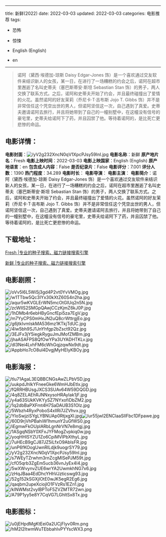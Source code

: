 
---
title: 新鲜(2022)
date: 2022-03-03
updated: 2022-03-03
categories: 电影推荐
tags:
- 恐怖
- 惊悚

- English (English)
- en
---


> 诺阿（黛西·埃德加-琼斯 Daisy Edgar-Jones 饰）是一个喜欢通过交友软件来结识新人的女孩，某一日，在进行了一场糟糕的约会之后，诺阿在超市里邂逅了名叫史蒂夫（塞巴斯蒂安·斯坦 Sebastian Stan 饰）的男子，两人交换了联系方式。之后，诺阿和史蒂夫开始了约会，并且最终碰撞出了爱情的火花。虽然诺阿的好友茉莉（乔尼卡·T·吉布斯 Jojo T. Gibbs 饰）并不是非常信任这个凭空出世的男人，但诺阿坚信这一次，自己遇到了真爱。史蒂夫邀请诺阿去旅行，并且将她带到了自己的一幢别墅中，在这幢没有信号的豪宅里，史蒂夫给诺阿下了药，并且囚禁了他。等待着诺阿的，是比死亡更悲惨的命运。

## **电影详情**：

**电影封面**：<img src="https://image.tmdb.org/t/p/w200/yV2g232XncN0qV1XpcPJsy59InI.jpg" alt="/yV2g232XncN0qV1XpcPJsy59InI.jpg" title="/yV2g232XncN0qV1XpcPJsy59InI.jpg">
**电影名称**：新鲜
**原产地片名**：Fresh
**电影上映时间**：2022-03-03
**电影上映国家**：English (English)
**原产地语言**：en
**包含成人内容**：False
**是否纪录片**：False
**电影评分**：7.001
**评分人数**：1390
**热门程度**：34.289
**电影时长**：
**电影导演**：
**电影主演**：
**电影简介**：诺阿（黛西·埃德加-琼斯 Daisy Edgar-Jones 饰）是一个喜欢通过交友软件来结识新人的女孩，某一日，在进行了一场糟糕的约会之后，诺阿在超市里邂逅了名叫史蒂夫（塞巴斯蒂安·斯坦 Sebastian Stan 饰）的男子，两人交换了联系方式。之后，诺阿和史蒂夫开始了约会，并且最终碰撞出了爱情的火花。虽然诺阿的好友茉莉（乔尼卡·T·吉布斯 Jojo T. Gibbs 饰）并不是非常信任这个凭空出世的男人，但诺阿坚信这一次，自己遇到了真爱。史蒂夫邀请诺阿去旅行，并且将她带到了自己的一幢别墅中，在这幢没有信号的豪宅里，史蒂夫给诺阿下了药，并且囚禁了他。等待着诺阿的，是比死亡更悲惨的命运。

## **下载地址**：
[Fresh |专业的种子搜索、磁力链接搜索引擎](https://movie.amd794.com:2083/?search=Fresh&ordering=&mode=match_phrase&page_size=10&page=1)

[新鲜 |专业的种子搜索、磁力链接搜索引擎](https://movie.amd794.com:2083/?search=%E6%96%B0%E9%B2%9C&ordering=&mode=match_phrase&page_size=10&page=1)
 

## **电影剧照**：
<img src="https://image.tmdb.org/t/p/original/oVv5l6L5Wi5j3gd4P2vt0YvVMOg.jpg" alt="/oVv5l6L5Wi5j3gd4P2vt0YvVMOg.jpg" title="/oVv5l6L5Wi5j3gd4P2vt0YvVMOg.jpg"><img src="https://image.tmdb.org/t/p/original/w1TTbw5Qc3IYx30kXtZ60S4n2ha.jpg" alt="/w1TTbw5Qc3IYx30kXtZ60S4n2ha.jpg" title="/w1TTbw5Qc3IYx30kXtZ60S4n2ha.jpg"><img src="https://image.tmdb.org/t/p/original/aqur5wKVGLErWN5mcOtGlUq2n5N.jpg" alt="/aqur5wKVGLErWN5mcOtGlUq2n5N.jpg" title="/aqur5wKVGLErWN5mcOtGlUq2n5N.jpg"><img src="https://image.tmdb.org/t/p/original/zcWIIS2SMGpQAwjCCzKjmZ6kJ0P.jpg" alt="/zcWIIS2SMGpQAwjCCzKjmZ6kJ0P.jpg" title="/zcWIIS2SMGpQAwjCCzKjmZ6kJ0P.jpg"><img src="https://image.tmdb.org/t/p/original/1hDMb4r6ebHByGncfEpi5za7EgV.jpg" alt="/1hDMb4r6ebHByGncfEpi5za7EgV.jpg" title="/1hDMb4r6ebHByGncfEpi5za7EgV.jpg"><img src="https://image.tmdb.org/t/p/original/m7YyCPS0mHxJN2uQ8crWttrgjEo.jpg" alt="/m7YyCPS0mHxJN2uQ8crWttrgjEo.jpg" title="/m7YyCPS0mHxJN2uQ8crWttrgjEo.jpg"><img src="https://image.tmdb.org/t/p/original/g6jtkIvmIskMA536mz1KTkjTdUC.jpg" alt="/g6jtkIvmIskMA536mz1KTkjTdUC.jpg" title="/g6jtkIvmIskMA536mz1KTkjTdUC.jpg"><img src="https://image.tmdb.org/t/p/original/4lw5bh9SJ1JnYhfgp2bZsct92Qz.jpg" alt="/4lw5bh9SJ1JnYhfgp2bZsct92Qz.jpg" title="/4lw5bh9SJ1JnYhfgp2bZsct92Qz.jpg"><img src="https://image.tmdb.org/t/p/original/3EJFx3jY5iegkRyguJmJMofZMBm.jpg" alt="/3EJFx3jY5iegkRyguJmJMofZMBm.jpg" title="/3EJFx3jY5iegkRyguJmJMofZMBm.jpg"><img src="https://image.tmdb.org/t/p/original/jhaASAFPS8QfOwYPa3UYADHTKLv.jpg" alt="/jhaASAFPS8QfOwYPa3UYADHTKLv.jpg" title="/jhaASAFPS8QfOwYPa3UYADHTKLv.jpg"><img src="https://image.tmdb.org/t/p/original/dl3Nei4LvhFM6cWhGqjzqwNx9dt.jpg" alt="/dl3Nei4LvhFM6cWhGqjzqwNx9dt.jpg" title="/dl3Nei4LvhFM6cWhGqjzqwNx9dt.jpg"><img src="https://image.tmdb.org/t/p/original/AppbHo7cO8ul4DvgjMyHEIyKBOy.jpg" alt="/AppbHo7cO8ul4DvgjMyHEIyKBOy.jpg" title="/AppbHo7cO8ul4DvgjMyHEIyKBOy.jpg">

## **电影海报**：
<img src="https://image.tmdb.org/t/p/original/tlu71AgaL3EQBBCNGsAwZLPbV5D.jpg" alt="/tlu71AgaL3EQBBCNGsAwZLPbV5D.jpg" title="/tlu71AgaL3EQBBCNGsAwZLPbV5D.jpg"><img src="https://image.tmdb.org/t/p/original/uukpdJhIkYFneeGke6WmHJbEtlx.jpg" alt="/uukpdJhIkYFneeGke6WmHJbEtlx.jpg" title="/uukpdJhIkYFneeGke6WmHJbEtlx.jpg"><img src="https://image.tmdb.org/t/p/original/fQRRHBUsgJXCS3SUAv64W59DQGD.jpg" alt="/fQRRHBUsgJXCS3SUAv64W59DQGD.jpg" title="/fQRRHBUsgJXCS3SUAv64W59DQGD.jpg"><img src="https://image.tmdb.org/t/p/original/4q8ZELAEhRJNNxysoHRAyIak1jF.jpg" alt="/4q8ZELAEhRJNNxysoHRAyIak1jF.jpg" title="/4q8ZELAEhRJNNxysoHRAyIak1jF.jpg"><img src="https://image.tmdb.org/t/p/original/y4a63SUkKVKYySZ7NYxofiDbZM2.jpg" alt="/y4a63SUkKVKYySZ7NYxofiDbZM2.jpg" title="/y4a63SUkKVKYySZ7NYxofiDbZM2.jpg"><img src="https://image.tmdb.org/t/p/original/1q2dbBaPXFmt4H7SaDAUB3S1Olz.jpg" alt="/1q2dbBaPXFmt4H7SaDAUB3S1Olz.jpg" title="/1q2dbBaPXFmt4H7SaDAUB3S1Olz.jpg"><img src="https://image.tmdb.org/t/p/original/5Wbzh4RyxPoboS4xllRi7JZVhvx.jpg" alt="/5Wbzh4RyxPoboS4xllRi7JZVhvx.jpg" title="/5Wbzh4RyxPoboS4xllRi7JZVhvx.jpg"><img src="https://image.tmdb.org/t/p/original/YIoSwjziSYgLYBNUAp0RtjxgXl.jpg" alt="/YIoSwjziSYgLYBNUAp0RtjxgXl.jpg" title="/YIoSwjziSYgLYBNUAp0RtjxgXl.jpg"><img src="https://image.tmdb.org/t/p/original/ur55jwI2ENClaaSlIFbc1DFpawe.jpg" alt="/ur55jwI2ENClaaSlIFbc1DFpawe.jpg" title="/ur55jwI2ENClaaSlIFbc1DFpawe.jpg"><img src="https://image.tmdb.org/t/p/original/60D9rjVhPBahiW1hmunY2uGfWS0.jpg" alt="/60D9rjVhPBahiW1hmunY2uGfWS0.jpg" title="/60D9rjVhPBahiW1hmunY2uGfWS0.jpg"><img src="https://image.tmdb.org/t/p/original/iEgmwFkOUplARbLgnNrVN7e8mgj.jpg" alt="/iEgmwFkOUplARbLgnNrVN7e8mgj.jpg" title="/iEgmwFkOUplARbLgnNrVN7e8mgj.jpg"><img src="https://image.tmdb.org/t/p/original/1ASgqNSbY0XFxJYFMogZvpkiq0w.jpg" alt="/1ASgqNSbY0XFxJYFMogZvpkiq0w.jpg" title="/1ASgqNSbY0XFxJYFMogZvpkiq0w.jpg"><img src="https://image.tmdb.org/t/p/original/yoqHHlSYZU1Zo6CpiMVlPbXthyL.jpg" alt="/yoqHHlSYZU1Zo6CpiMVlPbXthyL.jpg" title="/yoqHHlSYZU1Zo6CpiMVlPbXthyL.jpg"><img src="https://image.tmdb.org/t/p/original/7uHEcB9gCJ87JZ5iLfxO9AbIsFR.jpg" alt="/7uHEcB9gCJ87JZ5iLfxO9AbIsFR.jpg" title="/7uHEcB9gCJ87JZ5iLfxO9AbIsFR.jpg"><img src="https://image.tmdb.org/t/p/original/unP6fKOogUwnRILdjk9uogrSY79.jpg" alt="/unP6fKOogUwnRILdjk9uogrSY79.jpg" title="/unP6fKOogUwnRILdjk9uogrSY79.jpg"><img src="https://image.tmdb.org/t/p/original/yV2g232XncN0qV1XpcPJsy59InI.jpg" alt="/yV2g232XncN0qV1XpcPJsy59InI.jpg" title="/yV2g232XncN0qV1XpcPJsy59InI.jpg"><img src="https://image.tmdb.org/t/p/original/s7WEyTZrwhm3rnZcgMISePJM59t.jpg" alt="/s7WEyTZrwhm3rnZcgMISePJM59t.jpg" title="/s7WEyTZrwhm3rnZcgMISePJM59t.jpg"><img src="https://image.tmdb.org/t/p/original/cfO5qrb3ZgEm5ucb36vnJyEx4I4.jpg" alt="/cfO5qrb3ZgEm5ucb36vnJyEx4I4.jpg" title="/cfO5qrb3ZgEm5ucb36vnJyEx4I4.jpg"><img src="https://image.tmdb.org/t/p/original/5wXWvynvZUE6wrYA2UwmkhNG7x6.jpg" alt="/5wXWvynvZUE6wrYA2UwmkhNG7x6.jpg" title="/5wXWvynvZUE6wrYA2UwmkhNG7x6.jpg"><img src="https://image.tmdb.org/t/p/original/zHqJBaa4EdDhcYHhVJzticswg93.jpg" alt="/zHqJBaa4EdDhcYHhVJzticswg93.jpg" title="/zHqJBaa4EdDhcYHhVJzticswg93.jpg"><img src="https://image.tmdb.org/t/p/original/52g152kSGXjlOtE0wJK5egR2Eg6.jpg" alt="/52g152kSGXjlOtE0wJK5egR2Eg6.jpg" title="/52g152kSGXjlOtE0wJK5egR2Eg6.jpg"><img src="https://image.tmdb.org/t/p/original/qaqbm2upeXciojlO1FVzRs1EZn1.jpg" alt="/qaqbm2upeXciojlO1FVzRs1EZn1.jpg" title="/qaqbm2upeXciojlO1FVzRs1EZn1.jpg"><img src="https://image.tmdb.org/t/p/original/kINWMst2vyIBPToF5ZVZMTR72wn.jpg" alt="/kINWMst2vyIBPToF5ZVZMTR72wn.jpg" title="/kINWMst2vyIBPToF5ZVZMTR72wn.jpg"><img src="https://image.tmdb.org/t/p/original/A79P1yy5e8Y7CqVG7LGhltSx8Tx.jpg" alt="/A79P1yy5e8Y7CqVG7LGhltSx8Tx.jpg" title="/A79P1yy5e8Y7CqVG7LGhltSx8Tx.jpg">

## **电影图标**：
<img src="https://image.tmdb.org/t/p/original/u0jEHpdMgKtEei0a2UCjFlyv0Rm.png" alt="/u0jEHpdMgKtEei0a2UCjFlyv0Rm.png" title="/u0jEHpdMgKtEei0a2UCjFlyv0Rm.png"><img src="https://image.tmdb.org/t/p/original/hM2I2ItwmWuTEbbahIvPYYscWX3.png" alt="/hM2I2ItwmWuTEbbahIvPYYscWX3.png" title="/hM2I2ItwmWuTEbbahIvPYYscWX3.png">
